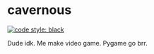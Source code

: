 # cavernous

[![code style: black](https://img.shields.io/badge/code%20style-black-000000.svg?style=flat-square)](https://github.com/psf/black)

Dude idk.
Me make video game. Pygame go brr.
